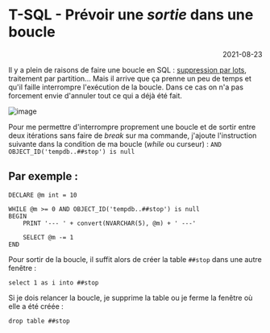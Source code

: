 # T-SQL - Prévoir une _sortie_ dans une boucle

<p style="text-align: right;">2021-08-23</p>

Il y a plein de raisons de faire une boucle en SQL : [suppression par lots](https://1avergne.github.io/Articles/SqlServer/suppression-lot.html), traitement par partition... Mais il arrive que ça prenne un peu de temps et qu'il faille interrompre l'exécution de la boucle. Dans ce cas on n'a pas forcement envie d'annuler tout ce qui a déjà été fait. 

![image](https://i.giphy.com/media/9P8PtNwxCzHtjH5mEU/giphy.webp)

Pour me permettre d'interrompre proprement une boucle et de sortir entre deux itérations sans faire de _break_ sur ma commande, j'ajoute l'instruction suivante dans la condition de ma boucle (_while_ ou curseur) :  ```AND OBJECT_ID('tempdb..##stop') is null```

## Par exemple :

```
DECLARE @m int = 10

WHILE @m >= 0 AND OBJECT_ID('tempdb..##stop') is null
BEGIN
	PRINT '--- ' + convert(NVARCHAR(5), @m) + ' ---'
		
	SELECT @m -= 1
END
```

Pour sortir de la boucle, il suffit alors de créer la table ```##stop``` dans une autre fenêtre :

```
select 1 as i into ##stop
```

Si je dois relancer la boucle, je supprime la table ou je ferme la fenêtre où elle a été créée :

```
drop table ##stop
```